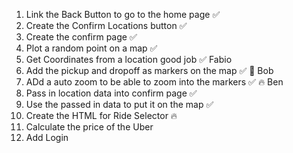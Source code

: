 1. Link the Back Button to go to the home page ✅
2. Create the Confirm Locations button ✅
3. Create the confirm page ✅
4. Plot a random point on a map ✅
5. Get Coordinates from a location good job ✅ Fabio 
6. Add the pickup and dropoff as markers on the map ✅ 🚀 Bob
7. ADd a auto zoom to be able to zoom into the markers ✅ 🔥 Ben
8. Pass in location data into confirm page ✅
9. Use the passed in data to put it on the map ✅
10. Create the HTML for Ride Selector 🔥
11. Calculate the price of the Uber
12. Add Login